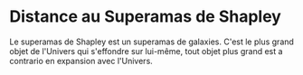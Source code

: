 # Distance au Superamas de Shapley

Le superamas de Shapley est un superamas de galaxies. C'est le plus grand objet
de l'Univers qui s'effondre sur lui-même, tout objet plus grand est a contrario
en expansion avec l'Univers.
